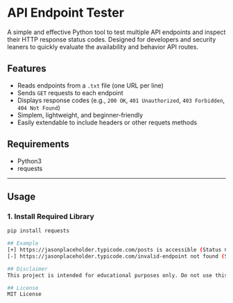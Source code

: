 # API Endpoint Tester

A simple and effective Python tool to test multiple API endpoints and inspect their HTTP response status codes. Designed for developers and security leaners to quickly evaluate the availability and behavior API routes.

## Features

- Reads endpoints from a `.txt` file (one URL per line)
- Sends `GET` requests to each endpoint 
- Displays response codes (e.g., `200 OK`, `401 Unauthorized`, `403 Forbidden`, `404 Not Found`)
- Simplem, lightweight, and beginner-friendly
- Easily extendable to include headers or other requets methods 

## Requirements
- Python3
- requests

---

## Usage

### 1. Install Required Library
```bash 
pip install requests

## Example
[+] https://jasonplaceholder.typicode.com/posts is accessible (Status Code: 200)
[-] https://jasonplaceholder.typicode.com/invalid-endpoint not found (Status Code: 404)

## Disclaimer
This project is intended for educational purposes only. Do not use this to scan or test API that you do not own or have explicit permission to access. The author is not responsible for any misuse or damage casued by this script. Always follow legal and ethical guidelines when testing endpoints

## License
MIT License
